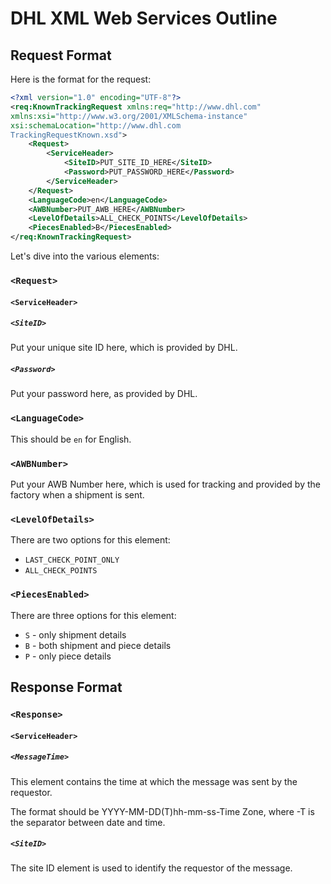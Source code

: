 # DHL XML Web Services Outline

## Request Format

Here is the format for the request:

```xml
<?xml version="1.0" encoding="UTF-8"?>
<req:KnownTrackingRequest xmlns:req="http://www.dhl.com" 
xmlns:xsi="http://www.w3.org/2001/XMLSchema-instance" 
xsi:schemaLocation="http://www.dhl.com
TrackingRequestKnown.xsd">
	<Request>
		<ServiceHeader>
            <SiteID>PUT_SITE_ID_HERE</SiteID>
            <Password>PUT_PASSWORD_HERE</Password>
		</ServiceHeader>
	</Request>
	<LanguageCode>en</LanguageCode>
	<AWBNumber>PUT_AWB_HERE</AWBNumber>
	<LevelOfDetails>ALL_CHECK_POINTS</LevelOfDetails>
	<PiecesEnabled>B</PiecesEnabled> 
</req:KnownTrackingRequest>
```

Let's dive into the various elements:

### `<Request>`

#### `<ServiceHeader>`

##### `<SiteID>`

Put your unique site ID here, which is provided by DHL.

##### `<Password>`

Put your password here, as provided by DHL.

### `<LanguageCode>`

This should be `en` for English.

### `<AWBNumber>`

Put your AWB Number here, which is used for tracking and provided by the factory when a shipment is sent.

### `<LevelOfDetails>`

There are two options for this element:

- `LAST_CHECK_POINT_ONLY`
- `ALL_CHECK_POINTS`

### `<PiecesEnabled>`

There are three options for this element:

- `S` - only shipment details
- `B` - both shipment and piece details
- `P` - only piece details

## Response Format

### `<Response>`

#### `<ServiceHeader>`

##### `<MessageTime>`

This element contains the time at which the message was sent by the requestor.

The format should be YYYY-MM-DD(T)hh-mm-ss-Time Zone, where -T is the separator between date and time.

##### `<SiteID>`

The site ID element is used to identify the requestor of the message.
